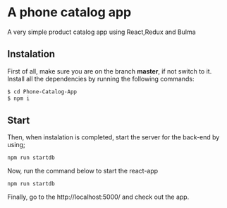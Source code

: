 # A phone catalog app

A very simple product catalog app using React,Redux and Bulma

## Instalation

First of all, make sure you are on the branch **master**, if not switch to it.
Install all the dependencies by running the following commands:

```sh
$ cd Phone-Catalog-App
$ npm i
```
## Start

Then, when instalation is completed, start the server for the back-end by using;

``npm run startdb``

Now, run the command below to start the react-app

``npm run startdb``

Finally, go to the http://localhost:5000/ and check out the app.